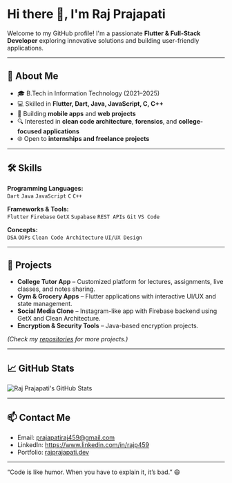 # Hi there 👋, I'm Raj Prajapati

Welcome to my GitHub profile! I'm a passionate **Flutter & Full-Stack Developer** exploring innovative solutions and building user-friendly applications.  

---

## 🚀 About Me
- 🎓 B.Tech in Information Technology (2021–2025)  
- 💻 Skilled in **Flutter, Dart, Java, JavaScript, C, C++**  
- 📱 Building **mobile apps** and **web projects**  
- 🔍 Interested in **clean code architecture**, **forensics**, and **college-focused applications**  
- 🌐 Open to **internships and freelance projects**  

---

## 🛠 Skills

**Programming Languages:**  
`Dart` `Java` `JavaScript` `C` `C++`  

**Frameworks & Tools:**  
`Flutter` `Firebase` `GetX` `Supabase` `REST APIs` `Git` `VS Code`  

**Concepts:**  
`DSA` `OOPs` `Clean Code Architecture` `UI/UX Design`  

---

## 📂 Projects

- **College Tutor App** – Customized platform for lectures, assignments, live classes, and notes sharing.  
- **Gym & Grocery Apps** – Flutter applications with interactive UI/UX and state management.  
- **Social Media Clone** – Instagram-like app with Firebase backend using GetX and Clean Architecture.  
- **Encryption & Security Tools** – Java-based encryption projects.  

*(Check my [repositories](https://github.com/Rajp459) for more projects.)*  

---

## 📈 GitHub Stats

![Raj Prajapati's GitHub Stats](https://github-readme-stats.vercel.app/api?username=Rajp459&show_icons=true&theme=radical)

---

## 📫 Contact Me

- Email: prajapatiraj459@gmail.com
- LinkedIn: https://www.linkedin.com/in/rajp459 
- Portfolio: [rajprajapati.dev](https://rajprajapati.dev)  

---

“Code is like humor. When you have to explain it, it’s bad.” 😄
